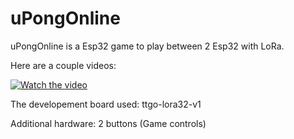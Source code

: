 # uPongOnline
uPongOnline is a Esp32 game to play between 2 Esp32 with LoRa.

Here are a couple videos:

[![Watch the video]()](https://github.com/Arrooy/uPongOnline/videos/uPongOnline_demo.mp4)

The developement board used: ttgo-lora32-v1

Additional hardware: 2 buttons (Game controls)
